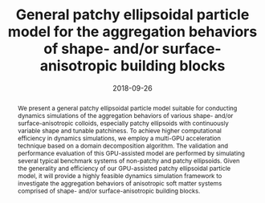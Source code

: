 ---
title: General patchy ellipsoidal particle model for the aggregation behaviors of shape- and/or surface-anisotropic building blocks
authors:
- Zhan-Wei Li
- 朱有亮
- Zhong-Yuan Lu
- Zhao-Yan Sun
date: '2018-09-26'
doi: 10.1039/C8SM01631C
publish_types: 期刊文章
publication: Soft Matter
publication_short: Soft Matter
abstract: We present a general patchy ellipsoidal particle model  suitable for conducting dynamics simulations of the aggregation  behaviors of various shape- and/or surface-anisotropic colloids,  especially patchy ellipsoids with continuously variable shape and  tunable patchiness. To achieve higher computational efficiency in  dynamics simulations, we employ a multi-GPU acceleration technique based  on a domain decomposition algorithm. The validation and performance  evaluation of this GPU-assisted model are performed by simulating  several typical benchmark systems of non-patchy and patchy ellipsoids.  Given the generality and efficiency of our GPU-assisted patchy  ellipsoidal particle model, it will provide a highly feasible dynamics  simulation framework to investigate the aggregation behaviors of  anisotropic soft matter systems comprised of shape- and/or  surface-anisotropic building blocks.
url_pdf: https://pubs.rsc.org/en/content/articlelanding/2018/sm/c8sm01631c
---